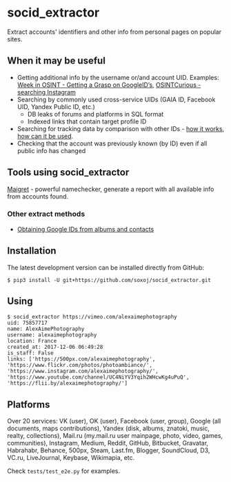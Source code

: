 # socid_extractor
Extract accounts' identifiers and other info from personal pages on popular sites.

## When it may be useful

- Getting additional info by the username or/and account UID. Examples: [Week in OSINT - Getting a Grasp on GoogleID’s](https://medium.com/week-in-osint/getting-a-grasp-on-googleids-77a8ab707e43), [OSINTCurious - searching Instagram](https://osintcurio.us/2019/10/01/searching-instagram-part-2/)
- Searching by commonly used cross-service UIDs (GAIA ID, Facebook UID, Yandex Public ID, etc.)
  - DB leaks of forums and platforms in SQL format
  - Indexed links that contain target profile ID
- Searching for tracking data by comparison with other IDs - [how it works](https://www.eff.org/wp/behind-the-one-way-mirror), [how can it be used](https://www.nytimes.com/interactive/2019/12/19/opinion/location-tracking-cell-phone.html).
- Checking that the account was previously known (by ID) even if all public info has changed

## Tools using socid_extractor

[Maigret](https://github.com/soxoj/maigret) - powerful namechecker, generate a report with all available info from accounts found. 

### Other extract methods

- [Obtaining Google IDs from albums and contacts](https://medium.com/week-in-osint/getting-a-grasp-on-googleids-77a8ab707e43)

## Installation

The latest development version can be installed directly from GitHub:

    $ pip3 install -U git+https://github.com/soxoj/socid_extractor.git

## Using
```
$ socid_extractor https://vimeo.com/alexaimephotography
uid: 75857717
name: AlexAimePhotography
username: alexaimephotography
location: France
created_at: 2017-12-06 06:49:28
is_staff: False
links: ['https://500px.com/alexaimephotography', 'https://www.flickr.com/photos/photoambiance/', 'https://www.instagram.com/alexaimephotography/', 'https://www.youtube.com/channel/UC4NiYV3Yqih2WHcwKg4uPuQ', 'https://flii.by/alexaimephotography/']
```

## Platforms

Over 20 services: VK (user), OK (user), Facebook (user, group), Google (all documents, maps contributions), Yandex (disk, albums, znatoki, music, realty, collections), Mail.ru (my.mail.ru user mainpage, photo, video, games, communities), Instagram, Medium, Reddit, GitHub, Bitbucket, Gravatar, Habrahabr, Behance, 500px, Steam, Last.fm, Blogger, SoundCloud, D3, VC.ru, LiveJournal, Keybase, Wikimapia, etc.

Check `tests/test_e2e.py` for examples.
